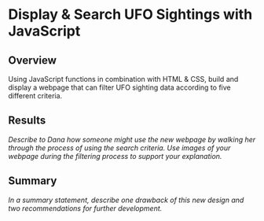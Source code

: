 #  Display & Search UFO Sightings with JavaScript
## Overview 
Using JavaScript functions in combination with HTML & CSS, build and display a webpage that can filter UFO sighting data according to five different criteria. 
## Results 



*Describe to Dana how someone might use the new webpage by walking her through the process of using the search criteria. Use images of your webpage during the filtering process to support your explanation.*
## Summary
*In a summary statement, describe one drawback of this new design and two recommendations for further development.*
